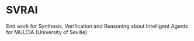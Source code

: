 # SVRAI

End work for Synthesis, Verification and Reasoning about Intelligent Agents for MULCIA (University of Seville)
